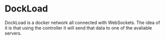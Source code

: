# DockLoad
DockLoad is a docker network all connected with WebSockets. The idea of it is that using the controller it will send that data to one of the avaliable servers.